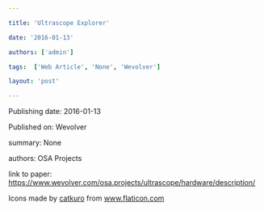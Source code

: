 ---
title: 'Ultrascope Explorer'
date: '2016-01-13'
authors: ['admin']
tags:  ['Web Article', 'None', 'Wevolver']
layout: 'post'
---
Publishing date: 2016-01-13

Published on: Wevolver

summary: None

authors: OSA Projects

link to paper: https://www.wevolver.com/osa.projects/ultrascope/hardware/description/

Icons made by <a href="https://www.flaticon.com/free-icon/bookshelves_3576884" title="catkuro">catkuro</a> from <a href="https://www.flaticon.com/" title="Flaticon"> www.flaticon.com</a>